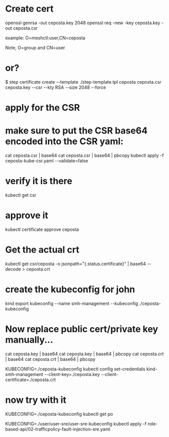 # Create cert
openssl genrsa -out ceposta.key 2048
openssl req -new -key ceposta.key -out ceposta.csr

example: O=meshctl:user,CN=ceposta

Note, O=group and CN=user

# or?
$  step certificate create --template ./step-template.tpl ceposta ceposta.csr ceposta.key --csr --kty RSA --size 2048 --force 

# apply for the CSR
# make sure to put the CSR base64 encoded into the CSR yaml:
cat ceposta.csr | base64
cat ceposta.csr | base64 | pbcopy
kubectl apply -f ceposta-kube-csr.yaml --validate=false

# verify it is there
kubectl get csr

# approve it
kubectl certificate approve ceposta

# Get the actual crt
kubectl get csr/ceposta -o jsonpath="{.status.certificate}" | base64 --decode > ceposta.crt

# create the kubeconfig for john
kind export kubeconfig --name smh-management --kubeconfig ./ceposta-kubeconfig

# Now replace public cert/private key manually...
cat ceposta.key | base64
cat ceposta.key | base64 | pbcopy
cat ceposta.crt | base64 
cat ceposta.crt | base64 | pbcopy

KUBECONFIG=./ceposta-kubeconfig kubectl config set-credentials kind-smh-management --client-key=./ceposta.key --client-certificate=./ceposta.crt


# now try with it
KUBECONFIG=./ceposta-kubeconfig kubectl get po

KUBECONFIG=./user/user-sre/user-sre-kubeconfig kubectl apply -f role-based-api/02-trafficpolicy-fault-injection-sre.yaml 
